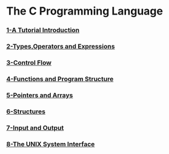 # The C Programming Language
>
### [1-A Tutorial Introduction]()
>
### [2-Types,Operators and Expressions]()
>
### [3-Control Flow]()
>
### [4-Functions and Program Structure]()
>
### [5-Pointers and Arrays]()
>
### [6-Structures]()
>
### [7-Input and Output]()
>
### [8-The UNIX System Interface]()
>

